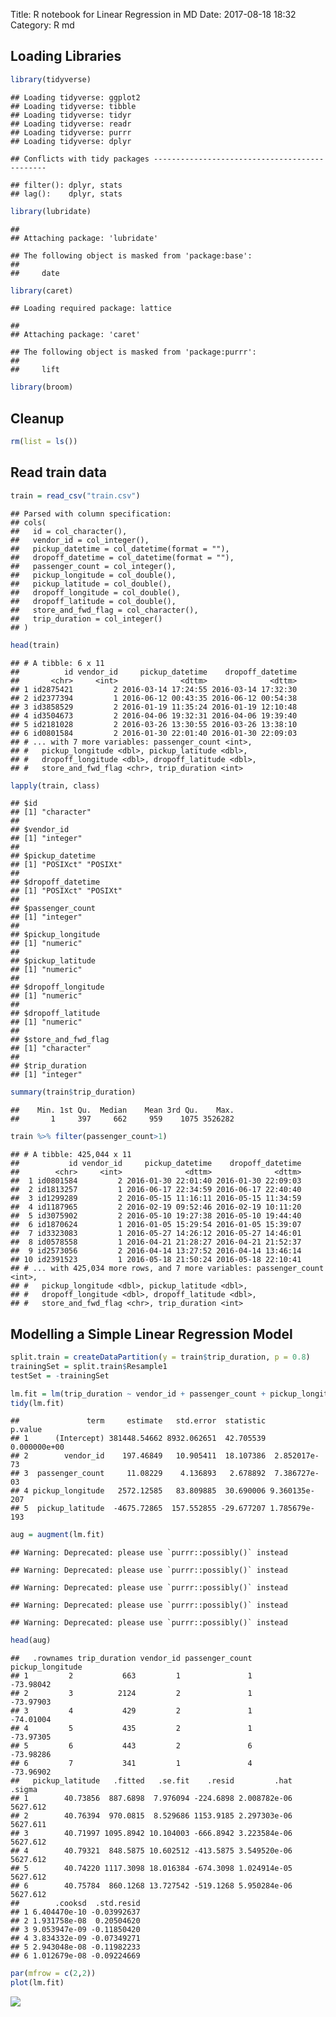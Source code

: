Title: R notebook for Linear Regression in MD
Date: 2017-08-18 18:32
Category: R md

Loading Libraries
-----------------

``` r
library(tidyverse)
```

    ## Loading tidyverse: ggplot2
    ## Loading tidyverse: tibble
    ## Loading tidyverse: tidyr
    ## Loading tidyverse: readr
    ## Loading tidyverse: purrr
    ## Loading tidyverse: dplyr

    ## Conflicts with tidy packages ----------------------------------------------

    ## filter(): dplyr, stats
    ## lag():    dplyr, stats

``` r
library(lubridate)
```

    ## 
    ## Attaching package: 'lubridate'

    ## The following object is masked from 'package:base':
    ## 
    ##     date

``` r
library(caret)
```

    ## Loading required package: lattice

    ## 
    ## Attaching package: 'caret'

    ## The following object is masked from 'package:purrr':
    ## 
    ##     lift

``` r
library(broom)
```

Cleanup
-------

``` r
rm(list = ls())
```

Read train data
---------------

``` r
train = read_csv("train.csv")
```

    ## Parsed with column specification:
    ## cols(
    ##   id = col_character(),
    ##   vendor_id = col_integer(),
    ##   pickup_datetime = col_datetime(format = ""),
    ##   dropoff_datetime = col_datetime(format = ""),
    ##   passenger_count = col_integer(),
    ##   pickup_longitude = col_double(),
    ##   pickup_latitude = col_double(),
    ##   dropoff_longitude = col_double(),
    ##   dropoff_latitude = col_double(),
    ##   store_and_fwd_flag = col_character(),
    ##   trip_duration = col_integer()
    ## )

``` r
head(train)
```

    ## # A tibble: 6 x 11
    ##          id vendor_id     pickup_datetime    dropoff_datetime
    ##       <chr>     <int>              <dttm>              <dttm>
    ## 1 id2875421         2 2016-03-14 17:24:55 2016-03-14 17:32:30
    ## 2 id2377394         1 2016-06-12 00:43:35 2016-06-12 00:54:38
    ## 3 id3858529         2 2016-01-19 11:35:24 2016-01-19 12:10:48
    ## 4 id3504673         2 2016-04-06 19:32:31 2016-04-06 19:39:40
    ## 5 id2181028         2 2016-03-26 13:30:55 2016-03-26 13:38:10
    ## 6 id0801584         2 2016-01-30 22:01:40 2016-01-30 22:09:03
    ## # ... with 7 more variables: passenger_count <int>,
    ## #   pickup_longitude <dbl>, pickup_latitude <dbl>,
    ## #   dropoff_longitude <dbl>, dropoff_latitude <dbl>,
    ## #   store_and_fwd_flag <chr>, trip_duration <int>

``` r
lapply(train, class)
```

    ## $id
    ## [1] "character"
    ## 
    ## $vendor_id
    ## [1] "integer"
    ## 
    ## $pickup_datetime
    ## [1] "POSIXct" "POSIXt" 
    ## 
    ## $dropoff_datetime
    ## [1] "POSIXct" "POSIXt" 
    ## 
    ## $passenger_count
    ## [1] "integer"
    ## 
    ## $pickup_longitude
    ## [1] "numeric"
    ## 
    ## $pickup_latitude
    ## [1] "numeric"
    ## 
    ## $dropoff_longitude
    ## [1] "numeric"
    ## 
    ## $dropoff_latitude
    ## [1] "numeric"
    ## 
    ## $store_and_fwd_flag
    ## [1] "character"
    ## 
    ## $trip_duration
    ## [1] "integer"

``` r
summary(train$trip_duration)
```

    ##    Min. 1st Qu.  Median    Mean 3rd Qu.    Max. 
    ##       1     397     662     959    1075 3526282

``` r
train %>% filter(passenger_count>1)
```

    ## # A tibble: 425,044 x 11
    ##           id vendor_id     pickup_datetime    dropoff_datetime
    ##        <chr>     <int>              <dttm>              <dttm>
    ##  1 id0801584         2 2016-01-30 22:01:40 2016-01-30 22:09:03
    ##  2 id1813257         1 2016-06-17 22:34:59 2016-06-17 22:40:40
    ##  3 id1299289         2 2016-05-15 11:16:11 2016-05-15 11:34:59
    ##  4 id1187965         2 2016-02-19 09:52:46 2016-02-19 10:11:20
    ##  5 id3075902         2 2016-05-10 19:27:38 2016-05-10 19:44:40
    ##  6 id1870624         1 2016-01-05 15:29:54 2016-01-05 15:39:07
    ##  7 id3323083         1 2016-05-27 14:26:12 2016-05-27 14:46:01
    ##  8 id0578558         1 2016-04-21 21:28:27 2016-04-21 21:52:37
    ##  9 id2573056         2 2016-04-14 13:27:52 2016-04-14 13:46:14
    ## 10 id2391523         1 2016-05-18 21:50:24 2016-05-18 22:10:41
    ## # ... with 425,034 more rows, and 7 more variables: passenger_count <int>,
    ## #   pickup_longitude <dbl>, pickup_latitude <dbl>,
    ## #   dropoff_longitude <dbl>, dropoff_latitude <dbl>,
    ## #   store_and_fwd_flag <chr>, trip_duration <int>

Modelling a Simple Linear Regression Model
------------------------------------------

``` r
split.train = createDataPartition(y = train$trip_duration, p = 0.8)
trainingSet = split.train$Resample1
testSet = -trainingSet
```

``` r
lm.fit = lm(trip_duration ~ vendor_id + passenger_count + pickup_longitude + pickup_latitude, data = train, subset = trainingSet)
tidy(lm.fit)
```

    ##               term     estimate   std.error  statistic       p.value
    ## 1      (Intercept) 381448.54662 8932.062651  42.705539  0.000000e+00
    ## 2        vendor_id    197.46849   10.905411  18.107386  2.852017e-73
    ## 3  passenger_count     11.08229    4.136893   2.678892  7.386727e-03
    ## 4 pickup_longitude   2572.12585   83.809885  30.690006 9.360135e-207
    ## 5  pickup_latitude  -4675.72865  157.552855 -29.677207 1.785679e-193

``` r
aug = augment(lm.fit)
```

    ## Warning: Deprecated: please use `purrr::possibly()` instead

    ## Warning: Deprecated: please use `purrr::possibly()` instead

    ## Warning: Deprecated: please use `purrr::possibly()` instead

    ## Warning: Deprecated: please use `purrr::possibly()` instead

    ## Warning: Deprecated: please use `purrr::possibly()` instead

``` r
head(aug)
```

    ##   .rownames trip_duration vendor_id passenger_count pickup_longitude
    ## 1         2           663         1               1        -73.98042
    ## 2         3          2124         2               1        -73.97903
    ## 3         4           429         2               1        -74.01004
    ## 4         5           435         2               1        -73.97305
    ## 5         6           443         2               6        -73.98286
    ## 6         7           341         1               4        -73.96902
    ##   pickup_latitude   .fitted   .se.fit    .resid         .hat   .sigma
    ## 1        40.73856  887.6898  7.976094 -224.6898 2.008782e-06 5627.612
    ## 2        40.76394  970.0815  8.529686 1153.9185 2.297303e-06 5627.611
    ## 3        40.71997 1095.8942 10.104003 -666.8942 3.223584e-06 5627.612
    ## 4        40.79321  848.5875 10.602512 -413.5875 3.549520e-06 5627.612
    ## 5        40.74220 1117.3098 18.016384 -674.3098 1.024914e-05 5627.612
    ## 6        40.75784  860.1268 13.727542 -519.1268 5.950284e-06 5627.612
    ##        .cooksd  .std.resid
    ## 1 6.404470e-10 -0.03992637
    ## 2 1.931758e-08  0.20504620
    ## 3 9.053947e-09 -0.11850420
    ## 4 3.834332e-09 -0.07349271
    ## 5 2.943048e-08 -0.11982233
    ## 6 1.012679e-08 -0.09224669

``` r
par(mfrow = c(2,2))
plot(lm.fit)
```

![](unnamed-chunk-11-1.png)
